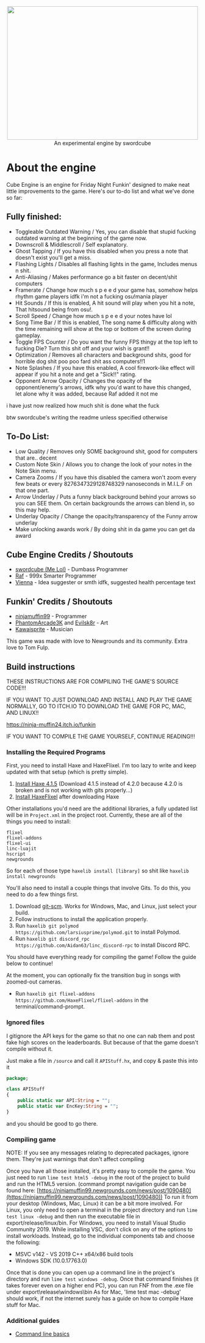 <div align="center"> <img src="https://github.com/swordcube/funkin-cubeengine/blob/main/art/stupid%20shit/cube%20engine%20logo.png" height=350 width=500 align="center"></div>
<div align="center">An experimental engine by swordcube</div>

# About the engine

Cube Engine is an engine for Friday Night Funkin' designed to make neat little improvements to the game. Here's our to-do list and what we've done so far:

## Fully finished:
- Toggleable Outdated Warning / Yes, you can disable that stupid fucking outdated warning at the beginning of the game now.
- Downscroll & Middlescroll / Self explanatory.
- Ghost Tapping / If you have this disabled when you press a note that doesn't exist you'll get a miss.
- Flashing Lights / Disables all flashing lights in the game, Includes menus n shit.
- Anti-Aliasing / Makes performance go a bit faster on decent/shit computers
- Framerate / Change how much s p e e d your game has, somehow helps rhythm game players idfk i'm not a fucking osu!mania player
- Hit Sounds / If this is enabled, A hit sound will play when you hit a note, That hitsound being from osu!.
- Scroll Speed / Change how much s p e e d your notes have lol
- Song Time Bar / If this is enabled, The song name & difficulty along with the time remaining will show at the top or bottom of the screen during gameplay.
- Toggle FPS Counter / Do you want the funny FPS thingy at the top left to fucking Die? Turn this shit off and your wish is grant!!
- Optimization / Removes all characters and background shits, good for horrible dog shit poo poo fard shit ass computers!!1
- Note Splashes / If you have this enabled, A cool firework-like effect will appear if you hit a note and get a "Sick!!" rating.
- Opponent Arrow Opacity / Changes the opacity of the opponent/enemy's arrows, idfk why you'd want to have this changed, let alone why it was added, because Raf added it not me

i have just now realized how much shit is done what the fuck

btw swordcube's writing the readme unless specified otherwise

## To-Do List:
- Low Quality / Removes only SOME background shit, good for computers that are.. decent
- Custom Note Skin / Allows you to change the look of your notes in the Note Skin menu.
- Camera Zooms / If you have this disabled the camera won't zoom every few beats or every 8276347329128748329 nanoseconds in M.I.L.F on that one part.
- Arrow Underlay / Puts a funny black background behind your arrows so you can SEE them. On certain backgrounds the arrows can blend in, so this may help.
- Underlay Opacity / Change the opacity/transparency of the Funny arrow underlay
- Make unlocking awards work / By doing shit in da game you can get da award

## Cube Engine Credits / Shoutouts
- [swordcube (Me Lol)](https://twitter.com/swordcube) - Dumbass Programmer
- [Raf](https://github.com/RafaelGiacom) - 999x Smarter Programmer
- [Vienna](https://twitter.com/MarcyRoseX) - Idea suggester or smth idfk, suggested health percentage text

## Funkin' Credits / Shoutouts

- [ninjamuffin99](https://twitter.com/ninja_muffin99) - Programmer
- [PhantomArcade3K](https://twitter.com/phantomarcade3k) and [Evilsk8r](https://twitter.com/evilsk8r) - Art
- [Kawaisprite](https://twitter.com/kawaisprite) - Musician

This game was made with love to Newgrounds and its community. Extra love to Tom Fulp.

## Build instructions

THESE INSTRUCTIONS ARE FOR COMPILING THE GAME'S SOURCE CODE!!!

IF YOU WANT TO JUST DOWNLOAD AND INSTALL AND PLAY THE GAME NORMALLY, GO TO ITCH.IO TO DOWNLOAD THE GAME FOR PC, MAC, AND LINUX!!

https://ninja-muffin24.itch.io/funkin

IF YOU WANT TO COMPILE THE GAME YOURSELF, CONTINUE READING!!!

### Installing the Required Programs

First, you need to install Haxe and HaxeFlixel. I'm too lazy to write and keep updated with that setup (which is pretty simple). 
1. [Install Haxe 4.1.5](https://haxe.org/download/version/4.1.5/) (Download 4.1.5 instead of 4.2.0 because 4.2.0 is broken and is not working with gits properly...)
2. [Install HaxeFlixel](https://haxeflixel.com/documentation/install-haxeflixel/) after downloading Haxe

Other installations you'd need are the additional libraries, a fully updated list will be in `Project.xml` in the project root. Currently, these are all of the things you need to install:
```
flixel
flixel-addons
flixel-ui
linc-luajit
hscript
newgrounds
```
So for each of those type `haxelib install [library]` so shit like `haxelib install newgrounds`

You'll also need to install a couple things that involve Gits. To do this, you need to do a few things first.
1. Download [git-scm](https://git-scm.com/downloads). Works for Windows, Mac, and Linux, just select your build.
2. Follow instructions to install the application properly.
3. Run `haxelib git polymod https://github.com/larsiusprime/polymod.git` to install Polymod.
4. Run `haxelib git discord_rpc https://github.com/Aidan63/linc_discord-rpc` to install Discord RPC.

You should have everything ready for compiling the game! Follow the guide below to continue!

At the moment, you can optionally fix the transition bug in songs with zoomed-out cameras.
- Run `haxelib git flixel-addons https://github.com/HaxeFlixel/flixel-addons` in the terminal/command-prompt.

### Ignored files

I gitignore the API keys for the game so that no one can nab them and post fake high scores on the leaderboards. But because of that the game
doesn't compile without it.

Just make a file in `/source` and call it `APIStuff.hx`, and copy & paste this into it

```haxe
package;

class APIStuff
{
	public static var API:String = "";
	public static var EncKey:String = "";
}

```

and you should be good to go there.

### Compiling game
NOTE: If you see any messages relating to deprecated packages, ignore them. They're just warnings that don't affect compiling

Once you have all those installed, it's pretty easy to compile the game. You just need to run `lime test html5 -debug` in the root of the project to build and run the HTML5 version. (command prompt navigation guide can be found here: [https://ninjamuffin99.newgrounds.com/news/post/1090480](https://ninjamuffin99.newgrounds.com/news/post/1090480))
To run it from your desktop (Windows, Mac, Linux) it can be a bit more involved. For Linux, you only need to open a terminal in the project directory and run `lime test linux -debug` and then run the executable file in export/release/linux/bin. For Windows, you need to install Visual Studio Community 2019. While installing VSC, don't click on any of the options to install workloads. Instead, go to the individual components tab and choose the following:
* MSVC v142 - VS 2019 C++ x64/x86 build tools
* Windows SDK (10.0.17763.0)

Once that is done you can open up a command line in the project's directory and run `lime test windows -debug`. Once that command finishes (it takes forever even on a higher end PC), you can run FNF from the .exe file under export\release\windows\bin
As for Mac, 'lime test mac -debug' should work, if not the internet surely has a guide on how to compile Haxe stuff for Mac.

### Additional guides

- [Command line basics](https://ninjamuffin99.newgrounds.com/news/post/1090480)

